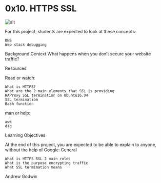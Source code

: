 # 0x10. HTTPS SSL

![alt ](https://s3.amazonaws.com/intranet-projects-files/holbertonschool-sysadmin_devops/276/FlhGPEK.png)

For this project, students are expected to look at these concepts:

    DNS
    Web stack debugging

Background Context
What happens when you don’t secure your website traffic?

Resources

Read or watch:

    What is HTTPS?
    What are the 2 main elements that SSL is providing
    HAProxy SSL termination on Ubuntu16.04
    SSL termination
    Bash function

man or help:

    awk
    dig

Learning Objectives

At the end of this project, you are expected to be able to explain to anyone, without the help of Google:
General

    What is HTTPS SSL 2 main roles
    What is the purpose encrypting traffic
    What SSL termination means

Andrew Godwin